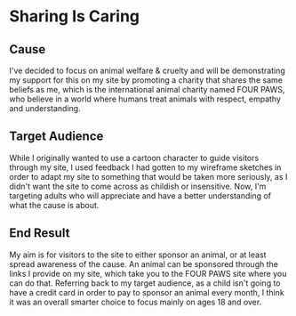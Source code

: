 # Sharing Is Caring

## Cause

I've decided to focus on animal welfare & cruelty and will be demonstrating my support for this on my site by promoting a charity that shares the same beliefs as me, which is the international animal charity named FOUR PAWS, who believe in a world where humans treat animals with respect, empathy and understanding.

## Target Audience

While I originally wanted to use a cartoon character to guide visitors through my site, I used feedback I had gotten to my wireframe sketches in order to adapt my site to something that would be taken more seriously, as I didn't want the site to come across as childish or insensitive. Now, I'm targeting adults who will appreciate and have a better understanding of what the cause is about.

## End Result

My aim is for visitors to the site to either sponsor an animal, or at least spread awareness of the cause. An animal can be sponsored through the links I provide on my site, which take you to the FOUR PAWS site where you can do that. Referring back to my target audience, as a child isn't going to have a credit card in order to pay to sponsor an animal every month, I think it was an overall smarter choice to focus mainly on ages 18 and over.
